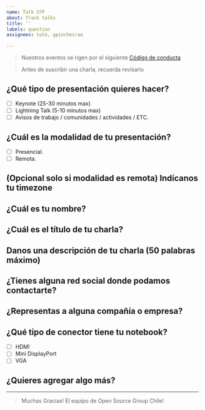 ```yaml
---
name: Talk CFP
about: Track talks
title: ''
labels: question
assignees: tuto, gpincheiraa

---
```


> Nuestros eventos se rigen por el siguiente [Código de conducta]() 

> Antes de suscribir una charla, recuerda revísarlo


## ¿Qué tipo de presentación quieres hacer?

- [ ] Keynote (25-30 minutos max)
- [ ] Lightning Talk (5-10 minutos max)
- [ ] Avisos de trabajo / comunidades / actividades / ETC.

## ¿Cuál es la modalidad de tu presentación?
- [ ] Presencial.
- [ ] Remota.

## (Opcional solo si modalidad es **remota**) Indícanos tu timezone


## ¿Cuál es tu nombre?


## ¿Cuál es el título de tu charla?
<!-- La idea es que resuma la idea central de tu presentación.
Algo como:
'Closures v/s Clases, la batalla final'
'10 Features de ES7 que tienes que conocer, (el numero 4 te dejará llorando)'
'Introducción al desarrollo con ReactJS'
 -->


## Danos una descripción de tu charla (50 palabras máximo)
<!-- Con 50 palabras estamos bien :) -->


## ¿Tienes alguna red social donde podamos contactarte?
<!-- Twitter / Github / Facebook / Badoo / Myspace / Fotolog -->


## ¿Representas a alguna compañía o empresa?

## ¿Qué tipo de conector tiene tu notebook?

- [ ] HDMI
- [ ] Mini DisplayPort
- [ ] VGA

## ¿Quieres agregar algo más?




-----------
> Muchas Gracias! 
> El equipo de Open Source Group Chile!
